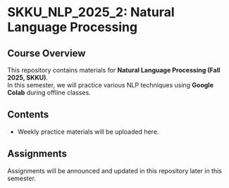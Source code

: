 # SKKU_NLP_2025_2: Natural Language Processing

## Course Overview
This repository contains materials for **Natural Language Processing (Fall 2025, SKKU)**.  
In this semester, we will practice various NLP techniques using **Google Colab** during offline classes.

## Contents
- Weekly practice materials will be uploaded here.

## Assignments
Assignments will be announced and updated in this repository later in this semester.

